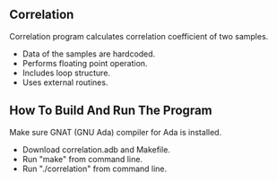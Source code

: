 ## Correlation

Correlation program calculates correlation coefficient of two samples.

* Data of the samples are hardcoded.
* Performs floating point operation.
* Includes loop structure.
* Uses external routines.


## How To Build And Run The Program

Make sure GNAT (GNU Ada) compiler for Ada is installed.

* Download correlation.adb and Makefile.
* Run "make" from command line.
* Run "./correlation" from command line.
